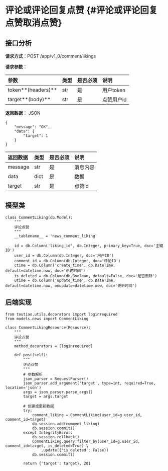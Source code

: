 # 评论或评论回复点赞 {#评论或评论回复点赞取消点赞}

## 接口分析

**请求方式**：POST /app/v1\_0/comment/likings

**请求参数**：

| 参数 | 类型 | 是否必须 | 说明 |
| :--- | :--- | :--- | :--- |
| token**\(headers\)** | str | 是 | 用户token |
| target**\(body\)** | str | 是 | 点赞用户id |

**返回数据**： JSON

```
{
    "message": "OK",
    "data": {
        "target": 1
    }
}
```

| 返回数据 | 类型 | 是否必须 | 说明 |
| :--- | :--- | :--- | :--- |
| message | str | 是 | 消息内容 |
| data | dict | 是 | 数据 |
| target | str | 是 | 点赞id |

## 模型类

```
class CommentLiking(db.Model):
    """
    评论点赞
    """
    __tablename__ = 'news_comment_liking'

    id = db.Column('liking_id', db.Integer, primary_key=True, doc='主键ID')
    user_id = db.Column(db.Integer, doc='用户ID')
    comment_id = db.Column(db.Integer, doc='评论ID')
    ctime = db.Column('create_time', db.DateTime, default=datetime.now, doc='创建时间')
    is_deleted = db.Column(db.Boolean, default=False, doc='是否删除')
    utime = db.Column('update_time', db.DateTime, default=datetime.now, onupdate=datetime.now, doc='更新时间')
```

## 后端实现

```
from toutiao.utils.decorators import loginrequired
from models.news import CommentLiking

class CommentLikingResource(Resource):
    """
    评论点赞
    """
    method_decorators = [loginrequired]

    def post(self):
        """
        评论点赞
        """
        # 参数解析
        json_parser = RequestParser()
        json_parser.add_argument('target', type=int, required=True, location='json')
        args = json_parser.parse_args()
        target = args.target
        
        # 创建或更新数据
        try:
            comment_liking = CommentLiking(user_id=g.user_id, comment_id=target)
            db.session.add(comment_liking)
            db.session.commit()
        except IntegrityError:
            db.session.rollback()
            CommentLiking.query.filter_by(user_id=g.user_id, comment_id=target, is_deleted=True) \
                .update({'is_deleted': False})
            db.session.commit()

        return {'target': target}, 201
```



